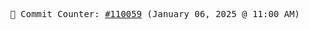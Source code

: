 <p align="center">
    <samp>
        📮 Commit Counter: <a href="https://github.com/Javascript-void0/Javascript-void0/commits/main">#110059</a> (January 06, 2025 @ 11:00 AM)
    </samp>
</p>